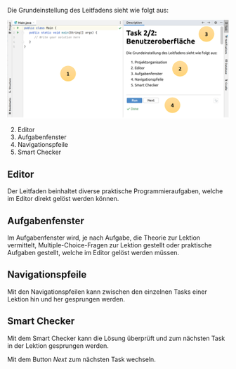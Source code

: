 Die Grundeinstellung des Leitfadens sieht wie folgt aus:

![Benutzeroberflaeche](./Benutzeroberflaeche.png)

2. Editor
3. Aufgabenfenster
4. Navigationspfeile
5. Smart Checker

## Editor
Der Leitfaden beinhaltet diverse praktische Programmieraufgaben, welche im Editor direkt gelöst werden können.

## Aufgabenfenster
Im Aufgabenfenster wird, je nach Aufgabe, die Theorie zur Lektion vermittelt, Multiple-Choice-Fragen zur Lektion gestellt
oder praktische Aufgaben gestellt, welche im Editor gelöst werden müssen.

## Navigationspfeile
Mit den Navigationspfeilen kann zwischen den einzelnen Tasks einer Lektion hin und her gesprungen werden.

## Smart Checker
Mit dem Smart Checker kann die Lösung überprüft und zum nächsten Task in der Lektion gesprungen werden. 

Mit dem Button *Next* zum nächsten Task wechseln.